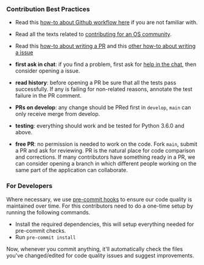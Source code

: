 ### Contribution Best Practices

* Read this [how-to about Github workflow here](https://guides.github.com/introduction/flow/) if you are not familiar with.

* Read all the texts related to [contributing for an OS community](/.github).

* Read this [how-to about writing a PR](https://github.com/blog/1943-how-to-write-the-perfect-pull-request) and this [other how-to about writing a issue](https://wiredcraft.com/blog/how-we-write-our-github-issues/)

* **first ask in chat**: if you find a problem, first ask for [help in the chat](https://powerloom.io/discord), then consider opening a issue.

* **read history**: before opening a PR be sure that all the tests pass successfully. If any is failing for non-related reasons, annotate the test failure in the PR comment.

* **PRs on develop**: any change should be PRed first in `develop`, `main` can only receive merge from develop.

* **testing**:  everything should work and be tested for Python 3.6.0 and above.

* **free PR**: no permission is needed to work on the code. Fork `main`, submit a PR and ask for reviewing. PR is the natural place for code comparison and corrections. If many contributors have something ready in a PR, we can consider opening a branch in which different people working on the same part of the application can collaborate.

### For Developers
Where necessary, we use [pre-commit hooks](https://pre-commit.com/) to ensure our code quality is maintained over time. For this contributors need to do a one-time setup by running the following commands.
* Install the required dependencies, this will setup everything needed for pre-commit checks.
* Run `pre-commit install`

Now, whenever you commit anything, it'll automatically check the files you've changed/edited for code quality issues and suggest improvements.
